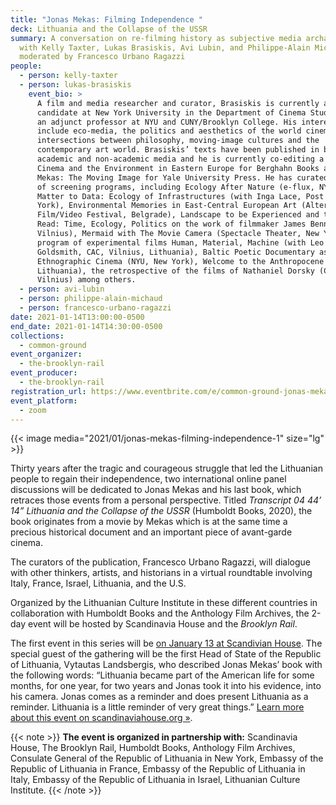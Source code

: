 ```yaml
---
title: "Jonas Mekas: Filming Independence "
deck: Lithuania and the Collapse of the USSR
summary: A conversation on re-filming history as subjective media archaeology
  with Kelly Taxter, Lukas Brasiskis, Avi Lubin, and Philippe-Alain Michaud,
  moderated by Francesco Urbano Ragazzi
people:
  - person: kelly-taxter
  - person: lukas-brasiskis
    event_bio: >
      A film and media researcher and curator, Brasiskis is currently a PhD
      candidate at New York University in the Department of Cinema Studies, and
      an adjunct professor at NYU and CUNY/Brooklyn College. His interests
      include eco-media, the politics and aesthetics of the world cinema, and
      intersections between philosophy, moving-image cultures and the
      contemporary art world. Brasiskis’ texts have been published in both
      academic and non-academic media and he is currently co-editing a volume on
      Cinema and the Environment in Eastern Europe for Berghahn Books and Jonas
      Mekas: The Moving Image for Yale University Press. He has curated a number
      of screening programs, including Ecology After Nature (e-flux, NY), From
      Matter to Data: Ecology of Infrastructures (with Inga Lace, Post MoMa, New
      York), Environmental Memories in East-Central European Art (Alternative
      Film/Video Festival, Belgrade), Landscape to be Experienced and to be
      Read: Time, Ecology, Politics on the work of filmmaker James Benning (CAC,
      Vilnius), Mermaid with The Movie Camera (Spectacle Theater, New York), a
      program of experimental films Human, Material, Machine (with Leo
      Goldsmith, CAC, Vilnius, Lithuania), Baltic Poetic Documentary as
      Ethnographic Cinema (NYU, New York), Welcome to the Anthropocene (CCAMP,
      Lithuania), the retrospective of the films of Nathaniel Dorsky (CAC,
      Vilnius) among others.
  - person: avi-lubin
  - person: philippe-alain-michaud
  - person: francesco-urbano-ragazzi
date: 2021-01-14T13:00:00-0500
end_date: 2021-01-14T14:30:00-0500
collections:
  - common-ground
event_organizer:
  - the-brooklyn-rail
event_producer:
  - the-brooklyn-rail
registration_url: https://www.eventbrite.com/e/common-ground-jonas-mekas-filming-independence-tickets-135558576351
event_platform:
  - zoom
---
```

{{< image media="2021/01/jonas-mekas-filming-independence-1" size="lg" >}}

Thirty years after the tragic and courageous struggle that led the Lithuanian people to regain their independence, two international online panel discussions will be dedicated to Jonas Mekas and his last book, which retraces those events from a personal perspective. Titled *Transcript 04 44’ 14” Lithuania and the Collapse of the USSR* (Humboldt Books, 2020), the book originates from a movie by Mekas which is at the same time a precious historical document and an important piece of avant-garde cinema.

The curators of the publication, Francesco Urbano Ragazzi, will dialogue with other thinkers, artists, and historians in a virtual roundtable involving Italy, France, Israel, Lithuania, and the U.S.

Organized by the Lithuanian Culture Institute in these different countries in collaboration with Humboldt Books and the Anthology Film Archives, the 2-day event will be hosted by Scandinavia House and the *Brooklyn Rail*.

The first event in this series will be [on January 13 at Scandivian House](http://www.scandinaviahouse.org/events/virtual-panel-jonas-mekas-filming-independence/). The special guest of the gathering will be the first Head of State of the Republic of Lithuania, Vytautas Landsbergis, who described Jonas Mekas’ book with the following words: “Lithuania became part of the American life for some months, for one year, for two years and Jonas took it into his evidence, into his camera. Jonas comes as a reminder and does present Lithuania as a reminder. Lithuania is a little reminder of very great things.” [Learn more about this event on scandinaviahouse.org »](http://www.scandinaviahouse.org/events/virtual-panel-jonas-mekas-filming-independence/).

{{< note >}} **The event is organized in partnership with:** Scandinavia House, The Brooklyn Rail, Humboldt Books, Anthology Film Archives, Consulate General of the Republic of Lithuania in New York, Embassy of the Republic of Lithuania in France, Embassy of the Republic of Lithuania in Italy, Embassy of the Republic of Lithuania in Israel, Lithuanian Culture Institute. {{< /note >}}